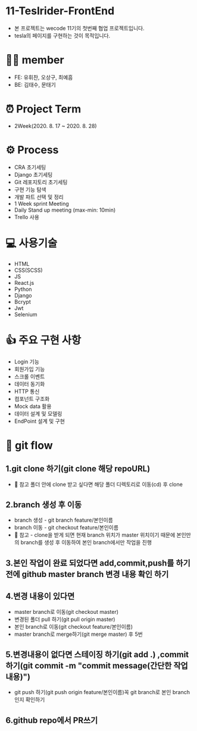 # 11-Teslrider-FrontEnd
- 본 프로젝트는 wecode 11기의 첫번째 협업 프로젝트입니다.
- tesla의 페이지를 구현하는 것이 목적입니다.

# 🙋‍♂️ member
- FE: 유휘찬, 오상구, 최예흠
- BE: 김태수, 문태기

# ⏰ Project Term
- 2Week(2020. 8. 17 ~ 2020. 8. 28)

# ⚙️ Process
- CRA 초기세팅
- Django 초기세팅
- Git 레포지토리 초기세팅
- 구현 기능 탐색
- 개발 파트 선택 및 정리
- 1 Week sprint Meeting
- Daily Stand up meeting (max-min: 10min)
- Trello 사용

# 💻 사용기술
- HTML
- CSS(SCSS)
- JS
- React.js
- Python
- Django
- Bcrypt
- Jwt
- Selenium

# 👍 주요 구현 사항
- Login 기능
- 회원가입 기능
- 스크롤 이벤트
- 데이터 동기화
- HTTP 통신
- 컴포넌트 구조화
- Mock data 활용
- 데이터 설계 및 모델링
- EndPoint 설계 및 구현

# 🌊 git flow
## 1.git clone 하기(git clone 해당 repoURL)
- 🚨 참고 폴더 안에 clone 받고 싶다면 해당 폴더 디렉토리로 이동(cd) 후 clone
## 2.branch 생성 후 이동
- branch 생성 - git branch feature/본인이름
- branch 이동 - git checkout feature/본인이름
- 🚨 참고 - clone을 받게 되면 현재 branch 위치가 master 위치이기 때문에 본인만의 branch를 생성 후 이동하여 본인 branch에서만 작업을 진행
## 3.본인 작업이 완료 되었다면 add,commit,push를 하기 전에 github master branch 변경 내용 확인 하기
## 4.변경 내용이 있다면
- master branch로 이동(git checkout master)
- 변경된 폴더 pull 하기(git pull origin master)
- 본인 branch로 이동(git checkout feature/본인이름)
- master branch로 merge하기(git merge master) 후 5번
## 5.변경내용이 없다면 스테이징 하기(git add .) ,commit 하기(git commit -m "commit message(간단한 작업 내용)")
- git push 하기(git push origin feature/본인이름)꼭 git branch로 본인 branch인지 확인하기
## 6.github repo에서 PR쓰기

 
